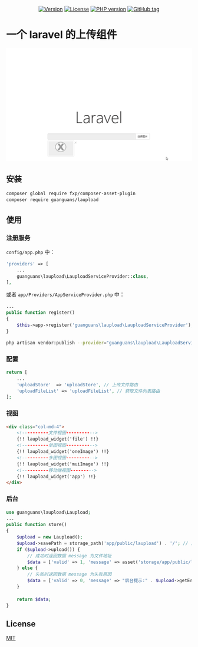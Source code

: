 <p align="center">
    <a href="https://packagist.org/packages/guanguans/laupload"><img src="https://img.shields.io/packagist/v/guanguans/laupload.svg" alt="Version"></a>
    <a href="https://packagist.org/packages/guanguans/laupload"><img src="https://img.shields.io/packagist/l/guanguans/laupload.svg" alt="License"></a>
    <a href="https://packagist.org/packages/guanguans/laupload"><img src="https://img.shields.io/packagist/php-v/guanguans/laupload.svg" alt="PHP version"></a>
    <a href="https://github.com/guanguans/laupload/tags"><img src="https://img.shields.io/github/tag/guanguans/laupload.svg" alt="GitHub tag"></a>
</p>

# 一个 laravel 的上传组件

<div align="center"><img src="./docs/demo.gif"/></div>

## 安装

``` sh
composer global require fxp/composer-asset-plugin
composer require guanguans/laupload
```

## 使用

### 注册服务

`config/app.php` 中：

``` php
'providers' => [
    ...
    guanguans\laupload\LauploadServiceProvider::class,
],
```

或者 `app/Providers/AppServiceProvider.php` 中：

``` php
...
public function register()
{
    $this->app->register('guanguans\laupload\LauploadServiceProvider');
}
```

``` sh
php artisan vendor:publish --provider="guanguans\laupload\LauploadServiceProvider"
```

### 配置

``` php
return [
    ...
    'uploadStore'  => 'uploadStore', // 上传文件路由
    'uploadFileList' => 'uploadFileList', // 获取文件列表路由
];
```

### 视图

``` html
<div class="col-md-4">
    <!----------文件视图----------->
    {!! laupload_widget('file') !!}
    <!----------单图视图----------->
    {!! laupload_widget('oneImage') !!}
    <!----------多图视图----------->
    {!! laupload_widget('muiImage') !!}
    <!----------移动端视图--------->
    {!! laupload_widget('app') !!}
</div>
```

### 后台

``` php
use guanguans\laupload\Laupload;
...
public function store()
{
    $upload = new Laupload();
    $upload->savePath = storage_path('app/public/laupload') . '/'; // 上传根目录
    if ($upload->upload()) {
        // 成功时返回数据 message 为文件地址
        $data = ['valid' => 1, 'message' => asset('storage/app/public/laupload/'.$upload->getUploadFileInfo()[0]['savename'])];
    } else {
        // 失败时返回数据 message 为失败原因
        $data = ['valid' => 0, 'message' => "后台提示:" . $upload->getErrorMsg()];
    }

    return $data;
}
```

## License

[MIT](./LICENSE)

